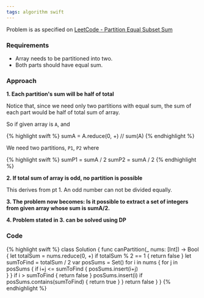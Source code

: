 ```yaml
---
tags: algorithm swift
---
```


Problem is as specified on [LeetCode - Partition Equal Subset Sum](https://leetcode.com/problems/partition-equal-subset-sum/)

### Requirements

* Array needs to be partitioned into two.
* Both parts should have equal sum.

### Approach

**1. Each partition's sum will be half of total**

Notice that, since we need only two partitions with equal sum, the sum of each part would be half of total sum of array.

So if given array is `A`, and

{% highlight swift %}
sumA = A.reduce(0, +) // sum(A)
{% endhighlight %}

We need two partitions, `P1`, `P2` where

{% highlight swift %}
sumP1 = sumA / 2
sumP2 = sumA / 2
{% endhighlight %}

**2. If total sum of array is odd, no partition is possible**

This derives from pt 1. An odd number can not be divided equally.

**3. The problem now becomes: Is it possible to extract a set of integers from given array whose sum is sumA/2.**

**4. Problem stated in 3. can be solved using DP**

### Code

{% highlight swift %}
class Solution {
    func canPartition(_ nums: [Int]) -> Bool {
        let totalSum = nums.reduce(0, +)
        if totalSum % 2 == 1 {
            return false
        }
        let sumToFind = totalSum / 2
        var posSums = Set<Int>()
        for i in nums {
            for j in posSums {
                if i+j <= sumToFind {
                    posSums.insert(i+j)    
                }
            }
            if i > sumToFind {
                return false
            }
            posSums.insert(i)
            if posSums.contains(sumToFind) {
                return true
            }
        }
        return false
    }
}
{% endhighlight %}
